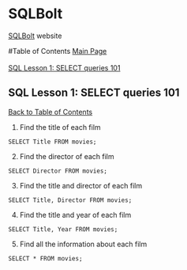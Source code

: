 # SQLBolt

[SQLBolt](https://sqlbolt.com/lesson/select_queries_introduction) website

#Table of Contents
[Main Page](https://github.com/Compsight/SQL-Fundamentals)<br><br>
[SQL Lesson 1: SELECT queries 101](#sql-lesson-1:-select-queries-101)<br>

## SQL Lesson 1: SELECT queries 101
[Back to Table of Contents](#table-of-contents)
1. Find the title of each film
```
SELECT Title FROM movies;
```

2. Find the director of each film

```
SELECT Director FROM movies;
```

3. Find the title and director of each film

```
SELECT Title, Director FROM movies;
```

4. Find the title and year of each film

```
SELECT Title, Year FROM movies;
```

5. Find all the information about each film

```
SELECT * FROM movies;
```


